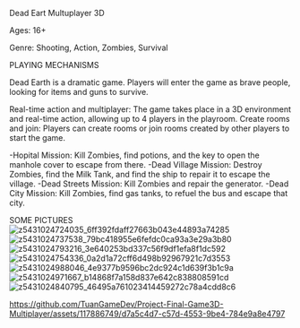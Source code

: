 Dead Eart Multuplayer 3D

Ages: 16+

Genre: Shooting, Action, Zombies, Survival

PLAYING MECHANISMS

Dead Earth is a dramatic game. Players will enter the game as brave people, looking for items and guns to survive.

Real-time action and multiplayer: The game takes place in a 3D environment and real-time action, allowing up to 4 players in the playroom.
Create rooms and join: Players can create rooms or join rooms created by other players to start the game.

-Hopital Mission: Kill Zombies, find potions, and the key to open the manhole cover to escape from there.
-Dead Village Mission: Destroy Zombies, find the Milk Tank, and find the ship to repair it to escape the village.
-Dead Streets Mission: Kill Zombies and repair the generator.
-Dead City Mission: Kill Zombies, find gas tanks, to refuel the bus and escape that city.

SOME PICTURES
![z5431024724035_6ff392fdaff27663b043e44893a74285](https://github.com/TuanGameDev/Project-Final-Game3D-Multiplayer/assets/117886749/40bd9ce8-6c2a-47fd-87bc-27fd541758d2)
![z5431024737538_79bc418955e6fefdc0ca93a3e29a3b80](https://github.com/TuanGameDev/Project-Final-Game3D-Multiplayer/assets/117886749/8d39f43d-711b-4c03-97bf-aaa980e90ff7)
![z5431024793216_3e640253bd337c56f9df1efa8f1dc592](https://github.com/TuanGameDev/Project-Final-Game3D-Multiplayer/assets/117886749/2013b369-fece-4153-88b8-8b804f985060)
![z5431024754336_0a2d1a72cff6d498b92967921c7d3553](https://github.com/TuanGameDev/Project-Final-Game3D-Multiplayer/assets/117886749/953a52b3-1e9d-4fa0-a074-9c62a0cc52c3)
![z5431024988046_4e9377b9596bc2dc924c1d639f3b1c9a](https://github.com/TuanGameDev/Project-Final-Game3D-Multiplayer/assets/117886749/f4b34b4f-866a-49de-8371-bc246cfbb1f8)
![z5431024971667_b14868f7a158d837e642c838808591cd](https://github.com/TuanGameDev/Project-Final-Game3D-Multiplayer/assets/117886749/2458188e-ac5d-4587-8697-800a82c6258b)
![z5431024840795_46495a761023414459272c78a4cdd8c6](https://github.com/TuanGameDev/Project-Final-Game3D-Multiplayer/assets/117886749/444ce985-4ef2-49cb-b530-18e39100ae0d)

https://github.com/TuanGameDev/Project-Final-Game3D-Multiplayer/assets/117886749/d7a5c4d7-c57d-4553-9be4-784e9a8e4797

